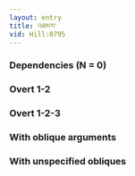 ```yaml
---
layout: entry
title: འཐམས་
vid: Hill:0795
---
```

### Dependencies (N = 0)


### Overt 1-2


### Overt 1-2-3


### With oblique arguments


### With unspecified obliques

